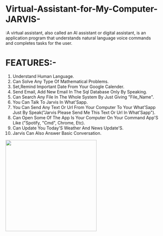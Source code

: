 # Virtual-Assistant-for-My-Computer-JARVIS-
:A virtual assistant, also called an AI assistant or digital assistant, is an application program that understands natural language voice commands and completes tasks for the user.
# FEATURES:-
1. Understand Human Language.
2. Can Solve Any Type Of Mathematical Problems.
3. Set,Remind Important Date From Your Google Calender.
4. Send Email, Add New Email In The Sql Database Only By Speaking.
5. Can Search Any File In The Whole System By Just Giving "File_Name".
6. You Can Talk To Jarvis In What'Sapp.
7. You Can Send Any Text Or Url From Your Computer To Your What'Sapp Just By Speak("Jarvis Please Send Me This Text Or Url In What'Sapp").
8. Can Open Some Of The App Is Your Computer On Your Command App'S Like ("Spotify, "Cmd", Chrome, Etc).
9. Can Update You Today'S Weather And News Update'S.
10. Jarvis Can Also Answer Basic Conversation.

<img src="https://github.com/aryansaini137/Virtual-Assistant-for-My-Computer-JARVIS-/blob/main/demo/jarvis_demo_SparkVideo.gif" width="300" height="300" />
